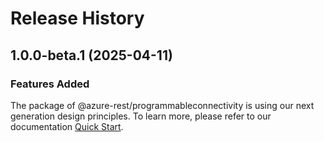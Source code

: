 # Release History
    
## 1.0.0-beta.1 (2025-04-11)

### Features Added

The package of @azure-rest/programmableconnectivity is using our next generation design principles. To learn more, please refer to our documentation [Quick Start](https://aka.ms/azsdk/js/mgmt/quickstart).
